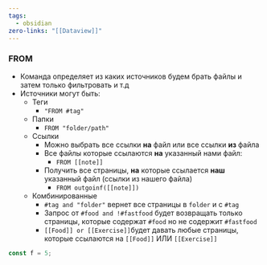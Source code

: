 ```yaml
---
tags:
  - obsidian
zero-links: "[[Dataview]]"
---
```

### FROM
- Команда определяет из каких источников будем брать файлы и затем только фильтровать и т.д
- Источники могут быть:
	- Теги
		- `"FROM #tag"`
	- Папки
		- `FROM "folder/path"`
	- Ссылки
		- Можно выбрать все ссылки **на** файл  или все ссылки **из** файла
		- Все файлы которые ссылаются **на** указанный нами файл:
			- `FROM [[note]]`
		- Получить все страницы, **на** которые ссылается **наш** указанный файл (ссылки из нашего файла)
			- `FROM outgoinf([[note]])`
	- Комбинированные 
		- `#tag and "folder"` вернет все страницы в `folder` и с `#tag`
		- Запрос от `#food and !#fastfood` будет возвращать только страницы, которые содержат `#food` но не содержит `#fastfood`
		- `[[Food]] or [[Exercise]]`будет давать любые страницы, которые ссылаются на `[[Food]]` ИЛИ `[[Exercise]]`


```js
const f = 5;

```